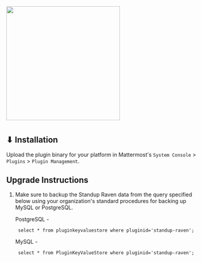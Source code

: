 <img src="assets/images/banner.png" width="300px">

#

## ⬇ Installation

Upload the plugin binary for your platform in Mattermost's `System Console` > `Plugins` > `Plugin Management`.

## Upgrade Instructions

1. Make sure to backup the Standup Raven data from the query specified below using your organization's standard procedures for backing up MySQL or PostgreSQL.

    PostgreSQL -
    
        select * from pluginkeyvaluestore where pluginid='standup-raven';
        
    MySQL -
    
        select * from PluginKeyValueStore where pluginid='standup-raven';
